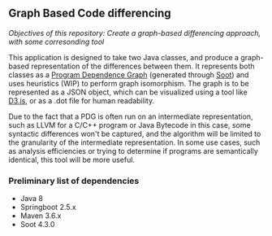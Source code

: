 ## Graph Based Code differencing

_Objectives of this repository: Create a graph-based differencing approach, with some corresonding tool_

This application is designed to take two Java classes, and produce a graph-based representation of the differences between them. 
It represents both classes as a [Program Dependence Graph](https://dl.acm.org/doi/10.1145/24039.24041) (generated through [Soot](https://github.com/soot-oss/soot)) and uses heuristics (WIP) to perform graph isomorphism.
The graph is to be represented as a JSON object, which can be visualized using a tool like [D3.js](https://d3js.org/), or as a .dot file for human readability.

Due to the fact that a PDG is often run on an intermediate representation, such as LLVM for a C/C++ program or Java Bytecode in this case, some syntactic differences won't be captured, and the algorithm will be limited to the granularity of the intermediate representation.
In some use cases, such as analysis efficiencies or trying to determine if programs are semantically identical, this tool will be more useful.

### Preliminary list of dependencies
 - Java 8
 - Springboot 2.5.x
 - Maven 3.6.x
 - Soot 4.3.0